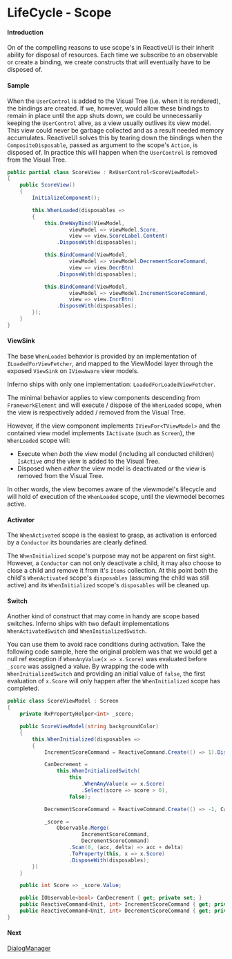 # LifeCycle - Scope

#### Introduction

On of the compelling reasons to use scope's in ReactiveUI is their inherit ability for disposal of resources. Each time we subscribe to an observable or create a binding, we create constructs that will eventually have to be disposed of. 



#### Sample

When the `UserControl` is added to the Visual Tree (i.e. when it is rendered), the bindings are created. If we, however, would allow these bindings to remain in place until the app shuts down, we could be unnecessarily keeping the `UserControl` alive, as a view usually outlives its view model. This view could never be garbage collected and as a result needed memory accumulates. ReactiveUI solves this by tearing down the bindings when the `CompositeDisposable`, passed as argument to the scope's `Action`, is disposed of. In practice this will happen when the `UserControl` is removed from the Visual Tree.

```c#
public partial class ScoreView : RxUserControl<ScoreViewModel>
{
    public ScoreView()
    {
        InitializeComponent();

        this.WhenLoaded(disposables =>
        {
            this.OneWayBind(ViewModel,
                    viewModel => viewModel.Score,
                    view => view.ScoreLabel.Content)
                .DisposeWith(disposables);

            this.BindCommand(ViewModel,
                    viewModel => viewModel.DecrementScoreCommand,
                    view => view.DecrBtn)
                .DisposeWith(disposables);

            this.BindCommand(ViewModel,
                    viewModel => viewModel.IncrementScoreCommand,
                    view => view.IncrBtn)
                .DisposeWith(disposables);
        });
    }
}
```



#### ViewSink

The base `WhenLoaded` behavior is provided by an implementation of `ILoadedForViewFetcher`, and mapped to the ViewModel layer through the exposed `ViewSink` on `IViewAware` view models.

Inferno ships with only one implementation: `LoadedForLoadedViewFetcher`.

The minimal behavior applies to view components descending from `FrameworkElement` and will execute / dispose of the `WhenLoaded` scope, when the view is respectively added / removed from the Visual Tree.

However, if the view component implements `IViewFor<TViewModel>` and the contained view model implements `IActivate` (such as `Screen`), the `WhenLoaded` scope will:
- Execute when *both* the view model (including all conducted children) `IsActive` *and* the view is added to the Visual Tree.
- Disposed when *either* the view model is deactivated *or* the view is removed from the Visual Tree.

In other words, the view becomes aware of the viewmodel's lifecycle and will hold of execution of the `WhenLoaded` scope, until the viewmodel becomes active.



#### Activator

The `WhenActivated` scope is the easiest to grasp, as activation is enforced by a `Conductor` its boundaries are clearly defined.

The `WhenInitialized` scope's purpose may not be apparent on first sight. However, a `Conductor` can not only deactivate a child, it may also choose to close a child and remove it from it's `Items` collection. At this point both the child's `WhenActivated` scope's `disposables` (assuming the child was still active) and its `WhenInitialized` scope's `disposables` will be cleaned up.



#### Switch

Another kind of construct that may come in handy are scope based switches. Inferno ships with two default implementations `WhenActivatedSwitch` and `WhenInitializedSwitch`.

You can use them to avoid race conditions during activation. Take the following code sample, here the original problem was that we would get a null ref exception if `WhenAnyValue(x => x.Score)` was evaluated before `_score` was assigned a value. By wrapping the code with `WhenInitializedSwitch` and providing an initial value of `false`, the first evaluation of `x.Score` will only happen after the `WhenInitialized` scope has completed.

```c#
public class ScoreViewModel : Screen
{
    private RxPropertyHelper<int> _score;

    public ScoreViewModel(string backgroundColor)
    {
        this.WhenInitialized(disposables =>
        {
            IncrementScoreCommand = ReactiveCommand.Create(() => 1).DisposeWith(disposables);

            CanDecrement =
                this.WhenInitializedSwitch(
                    this
                        .WhenAnyValue(x => x.Score)
                        .Select(score => score > 0),
                    false);

            DecrementScoreCommand = ReactiveCommand.Create(() => -1, CanDecrement).DisposeWith(disposables);

            _score =
                Observable.Merge(
                        IncrementScoreCommand,
                        DecrementScoreCommand)
                    .Scan(0, (acc, delta) => acc + delta)
                    .ToProperty(this, x => x.Score)
                    .DisposeWith(disposables);
        })
    }

    public int Score => _score.Value;

    public IObservable<bool> CanDecrement { get; private set; }
    public ReactiveCommand<Unit, int> IncrementScoreCommand { get; private set; }
    public ReactiveCommand<Unit, int> DecrementScoreCommand { get; private set; }
}
```



#### Next

[DialogManager](../DialogManager/DialogManager.md)

